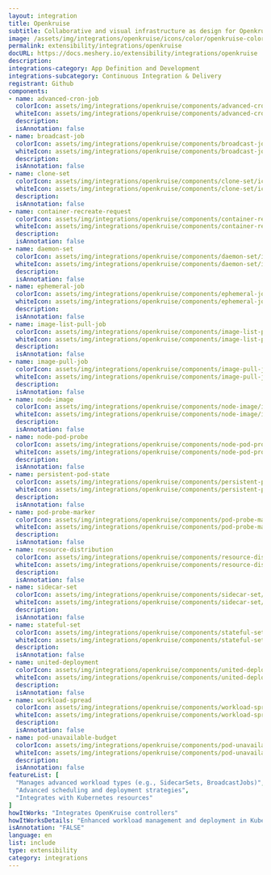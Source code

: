 ```yaml
---
layout: integration
title: Openkruise
subtitle: Collaborative and visual infrastructure as design for Openkruise
image: /assets/img/integrations/openkruise/icons/color/openkruise-color.svg
permalink: extensibility/integrations/openkruise
docURL: https://docs.meshery.io/extensibility/integrations/openkruise
description: 
integrations-category: App Definition and Development
integrations-subcategory: Continuous Integration & Delivery
registrant: Github
components: 
- name: advanced-cron-job
  colorIcon: assets/img/integrations/openkruise/components/advanced-cron-job/icons/color/advanced-cron-job-color.svg
  whiteIcon: assets/img/integrations/openkruise/components/advanced-cron-job/icons/white/advanced-cron-job-white.svg
  description: 
  isAnnotation: false
- name: broadcast-job
  colorIcon: assets/img/integrations/openkruise/components/broadcast-job/icons/color/broadcast-job-color.svg
  whiteIcon: assets/img/integrations/openkruise/components/broadcast-job/icons/white/broadcast-job-white.svg
  description: 
  isAnnotation: false
- name: clone-set
  colorIcon: assets/img/integrations/openkruise/components/clone-set/icons/color/clone-set-color.svg
  whiteIcon: assets/img/integrations/openkruise/components/clone-set/icons/white/clone-set-white.svg
  description: 
  isAnnotation: false
- name: container-recreate-request
  colorIcon: assets/img/integrations/openkruise/components/container-recreate-request/icons/color/container-recreate-request-color.svg
  whiteIcon: assets/img/integrations/openkruise/components/container-recreate-request/icons/white/container-recreate-request-white.svg
  description: 
  isAnnotation: false
- name: daemon-set
  colorIcon: assets/img/integrations/openkruise/components/daemon-set/icons/color/daemon-set-color.svg
  whiteIcon: assets/img/integrations/openkruise/components/daemon-set/icons/white/daemon-set-white.svg
  description: 
  isAnnotation: false
- name: ephemeral-job
  colorIcon: assets/img/integrations/openkruise/components/ephemeral-job/icons/color/ephemeral-job-color.svg
  whiteIcon: assets/img/integrations/openkruise/components/ephemeral-job/icons/white/ephemeral-job-white.svg
  description: 
  isAnnotation: false
- name: image-list-pull-job
  colorIcon: assets/img/integrations/openkruise/components/image-list-pull-job/icons/color/image-list-pull-job-color.svg
  whiteIcon: assets/img/integrations/openkruise/components/image-list-pull-job/icons/white/image-list-pull-job-white.svg
  description: 
  isAnnotation: false
- name: image-pull-job
  colorIcon: assets/img/integrations/openkruise/components/image-pull-job/icons/color/image-pull-job-color.svg
  whiteIcon: assets/img/integrations/openkruise/components/image-pull-job/icons/white/image-pull-job-white.svg
  description: 
  isAnnotation: false
- name: node-image
  colorIcon: assets/img/integrations/openkruise/components/node-image/icons/color/node-image-color.svg
  whiteIcon: assets/img/integrations/openkruise/components/node-image/icons/white/node-image-white.svg
  description: 
  isAnnotation: false
- name: node-pod-probe
  colorIcon: assets/img/integrations/openkruise/components/node-pod-probe/icons/color/node-pod-probe-color.svg
  whiteIcon: assets/img/integrations/openkruise/components/node-pod-probe/icons/white/node-pod-probe-white.svg
  description: 
  isAnnotation: false
- name: persistent-pod-state
  colorIcon: assets/img/integrations/openkruise/components/persistent-pod-state/icons/color/persistent-pod-state-color.svg
  whiteIcon: assets/img/integrations/openkruise/components/persistent-pod-state/icons/white/persistent-pod-state-white.svg
  description: 
  isAnnotation: false
- name: pod-probe-marker
  colorIcon: assets/img/integrations/openkruise/components/pod-probe-marker/icons/color/pod-probe-marker-color.svg
  whiteIcon: assets/img/integrations/openkruise/components/pod-probe-marker/icons/white/pod-probe-marker-white.svg
  description: 
  isAnnotation: false
- name: resource-distribution
  colorIcon: assets/img/integrations/openkruise/components/resource-distribution/icons/color/resource-distribution-color.svg
  whiteIcon: assets/img/integrations/openkruise/components/resource-distribution/icons/white/resource-distribution-white.svg
  description: 
  isAnnotation: false
- name: sidecar-set
  colorIcon: assets/img/integrations/openkruise/components/sidecar-set/icons/color/sidecar-set-color.svg
  whiteIcon: assets/img/integrations/openkruise/components/sidecar-set/icons/white/sidecar-set-white.svg
  description: 
  isAnnotation: false
- name: stateful-set
  colorIcon: assets/img/integrations/openkruise/components/stateful-set/icons/color/stateful-set-color.svg
  whiteIcon: assets/img/integrations/openkruise/components/stateful-set/icons/white/stateful-set-white.svg
  description: 
  isAnnotation: false
- name: united-deployment
  colorIcon: assets/img/integrations/openkruise/components/united-deployment/icons/color/united-deployment-color.svg
  whiteIcon: assets/img/integrations/openkruise/components/united-deployment/icons/white/united-deployment-white.svg
  description: 
  isAnnotation: false
- name: workload-spread
  colorIcon: assets/img/integrations/openkruise/components/workload-spread/icons/color/workload-spread-color.svg
  whiteIcon: assets/img/integrations/openkruise/components/workload-spread/icons/white/workload-spread-white.svg
  description: 
  isAnnotation: false
- name: pod-unavailable-budget
  colorIcon: assets/img/integrations/openkruise/components/pod-unavailable-budget/icons/color/pod-unavailable-budget-color.svg
  whiteIcon: assets/img/integrations/openkruise/components/pod-unavailable-budget/icons/white/pod-unavailable-budget-white.svg
  description: 
  isAnnotation: false
featureList: [
  "Manages advanced workload types (e.g., SidecarSets, BroadcastJobs)",
  "Advanced scheduling and deployment strategies",
  "Integrates with Kubernetes resources"
]
howItWorks: "Integrates OpenKruise controllers"
howItWorksDetails: "Enhanced workload management and deployment in Kubernetes"
isAnnotation: "FALSE"
language: en
list: include
type: extensibility
category: integrations
---
```

